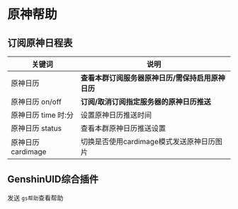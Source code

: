 # 原神帮助

## 订阅原神日程表

| 关键词              | 说明                                                    |
| ------------------- | ------------------------------------------------------- |
| 原神日历            | **查看本群订阅服务器原神日历/需保持启用原神日历** |
| 原神日历 on/off     | **订阅/取消订阅指定服务器的原神日历推送**         |
| 原神日历 time 时:分 | 设置原神日历推送时间                                    |
| 原神日历 status     | 查看本群原神日历推送设置                                |
| 原神日历 cardimage  | 切换是否使用cardimage模式发送原神日历图片               |

## GenshinUID综合插件

发送 `gs帮助`查看帮助
